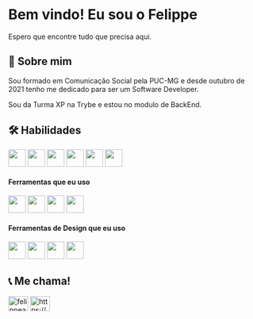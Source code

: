 # Bem vindo! Eu sou o Felippe
Espero que encontre tudo que precisa aqui. 



## 🚀 Sobre mim
Sou formado em Comunicação Social pela PUC-MG e desde outubro de 2021 tenho me dedicado para ser um Software Developer.

Sou da Turma XP na Trybe e estou no modulo de BackEnd.

## 🛠 Habilidades

<img height="35px" src="https://cdn.svgporn.com/logos/html-5.svg">  <img height="35px" src="https://cdn.svgporn.com/logos/css-3.svg">  <img height="35px" src="https://cdn.svgporn.com/logos/react.svg">  <img height="35px" src="https://cdn.svgporn.com/logos/bootstrap.svg">  <img height="35px" src="https://cdn.svgporn.com/logos/npm.svg">  <img height="35px" src="https://cdn.svgporn.com/logos/javascript.svg">


#### Ferramentas que eu uso

<img height="35px" src="https://cdn.svgporn.com/logos/git-icon.svg">  <img height="35px" src="https://cdn.svgporn.com/logos/visual-studio-code.svg">  <img height="35px" src="https://www.svgrepo.com/show/327408/logo-vercel.svg">  <img height="35px" src="https://cdn.svgporn.com/logos/terminal.svg">

#### Ferramentas de Design que eu uso

<img height="35px" src="https://cdn.svgporn.com/logos/figma.svg">  <img height="35px" src="https://cdn.worldvectorlogo.com/logos/adobe-xd.svg">  <img height="35px" src="https://cdn.worldvectorlogo.com/logos/adobe-illustrator-cc-2019.svg">  <img height="35px" src="https://cdn.worldvectorlogo.com/logos/photoshop-cc-4.svg">


## 📞 Me chama!

<p align="left">
<a href="https://twitter.com/felippeassuncao" target="blank"><img align="center" src="https://raw.githubusercontent.com/rahuldkjain/github-profile-readme-generator/master/src/images/icons/Social/twitter.svg" alt="felippeassuncao" height="30" width="40" /></a>   
<a href="https://linkedin.com/in/https://www.linkedin.com/in/felippe-fernandes-6111b1117/" target="blank"><img align="center" src="https://raw.githubusercontent.com/rahuldkjain/github-profile-readme-generator/master/src/images/icons/Social/linked-in-alt.svg" alt="https://www.linkedin.com/in/felippe-fernandes-6111b1117/" height="30" width="40" /></a>
</p>
